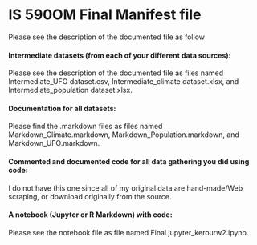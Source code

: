 # IS 590OM Final Manifest file

Please see the description of the documented file as follow

#### Intermediate datasets (from each of your different data sources):
Please see the description of the documented file as files named Intermediate_UFO dataset.csv, Intermediate_climate dataset.xlsx, and Intermediate_population dataset.xlsx.


#### Documentation for all datasets:
Please find the .markdown files as files named Markdown_Climate.markdown, Markdown_Population.markdown, and Markdown_UFO.markdown.


#### Commented and documented code for all data gathering you did using code: 
I do not have this one since all of my original data are hand-made/Web scraping, or download originally from the source.


#### A notebook (Jupyter or R Markdown) with code: 
Please see the notebook file as file named Final jupyter_kerourw2.ipynb.
